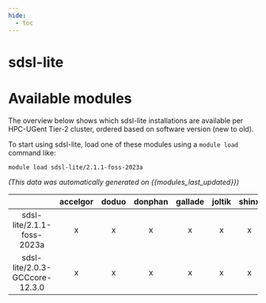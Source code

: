 ```yaml
---
hide:
  - toc
---
```


sdsl-lite
=========

# Available modules


The overview below shows which sdsl-lite installations are available per HPC-UGent Tier-2 cluster, ordered based on software version (new to old).

To start using sdsl-lite, load one of these modules using a `module load` command like:

```shell
module load sdsl-lite/2.1.1-foss-2023a
```

*(This data was automatically generated on {{modules_last_updated}})*  

| |accelgor|doduo|donphan|gallade|joltik|shinx|skitty|
| :---: | :---: | :---: | :---: | :---: | :---: | :---: | :---: |
|sdsl-lite/2.1.1-foss-2023a|x|x|x|x|x|x|x|
|sdsl-lite/2.0.3-GCCcore-12.3.0|x|x|x|x|x|x|x|
